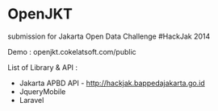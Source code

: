 OpenJKT
=======

submission for Jakarta Open Data Challenge #HackJak 2014 


Demo : openjkt.cokelatsoft.com/public


List of Library & API :

- Jakarta APBD API - http://hackjak.bappedajakarta.go.id
- JqueryMobile
- Laravel




